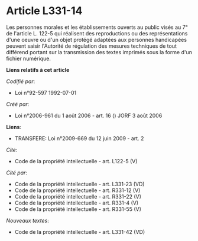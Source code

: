 # Article L331-14

Les personnes morales et les établissements ouverts au public visés au 7° de l'article L. 122-5 qui réalisent des
reproductions ou des représentations d'une oeuvre ou d'un objet protégé adaptées aux personnes handicapées peuvent saisir
l'Autorité de régulation des mesures techniques de tout différend portant sur la transmission des textes imprimés sous la
forme d'un fichier numérique.

**Liens relatifs à cet article**

_Codifié par_:

  - Loi n°92-597 1992-07-01

_Créé par_:

  - Loi n°2006-961 du 1 août 2006 - art. 16 () JORF 3 août 2006

**Liens**:

  - TRANSFERE: Loi n°2009-669 du 12 juin 2009 - art. 2

_Cite_:

  - Code de la propriété intellectuelle - art. L122-5 (V)

_Cité par_:

  - Code de la propriété intellectuelle - art. L331-23 (VD)
  - Code de la propriété intellectuelle - art. R331-12 (V)
  - Code de la propriété intellectuelle - art. R331-22 (V)
  - Code de la propriété intellectuelle - art. R331-4 (V)
  - Code de la propriété intellectuelle - art. R331-55 (V)

_Nouveaux textes_:

  - Code de la propriété intellectuelle - art. L331-42 (VD)
